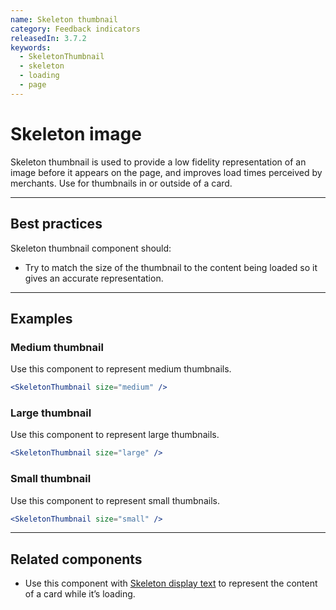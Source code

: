 ```yaml
---
name: Skeleton thumbnail
category: Feedback indicators
releasedIn: 3.7.2
keywords:
  - SkeletonThumbnail
  - skeleton
  - loading
  - page
---
```


# Skeleton image

Skeleton thumbnail is used to provide a low fidelity representation of an image before it appears on the page, and improves load times perceived by merchants. Use for thumbnails in or outside of a card.

---

## Best practices

Skeleton thumbnail component should:

- Try to match the size of the thumbnail to the content being loaded so it gives an accurate representation.

---

## Examples

### Medium thumbnail

Use this component to represent medium thumbnails.

```jsx
<SkeletonThumbnail size="medium" />
```

### Large thumbnail

Use this component to represent large thumbnails.

```jsx
<SkeletonThumbnail size="large" />
```

### Small thumbnail

Use this component to represent small thumbnails.

```jsx
<SkeletonThumbnail size="small" />
```

---

## Related components

- Use this component with [Skeleton display text](/components/feedback-indicators/skeleton-display-text) to represent the content of a card while it’s loading.
